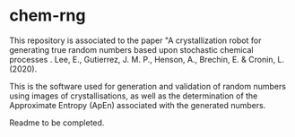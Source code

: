 # chem-rng


This repository is associated to the paper "A crystallization robot for generating true random numbers based upon stochastic chemical processes . Lee, E., Gutierrez, J. M. P., Henson, A., Brechin, E. & Cronin, L. (2020). 

This is the software used for generation and validation of random numbers using images of crystallisations, as well as the determination of the Approximate Entropy (ApEn) associated with the generated numbers.

Readme to be completed.